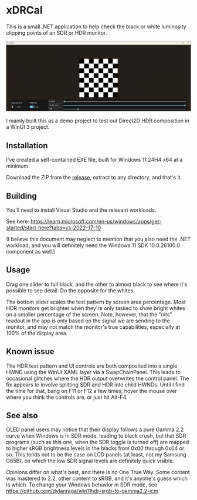 # xDRCal

This is a small .NET application to help check the black or white luminosity clipping points of an SDR or HDR monitor.

![Screenshot](https://github.com/nbryant42/xDRCal/blob/main/screenshot.png?raw=true)

I mainly built this as a demo project to test out Direct2D HDR composition in a WinUI 3 project.

## Installation

I've created a self-contained EXE file, built for Windows 11 24H4 x64 at a minimum.

Download the ZIP from the [release](https://github.com/nbryant42/xDRCal/releases), extract to any directory, and that's it.

## Building

You'll need to install Visual Studio and the relevant workloads.

See here: https://learn.microsoft.com/en-us/windows/apps/get-started/start-here?tabs=vs-2022-17-10

(I believe this document may neglect to mention that you also need the .NET workload, and you will definitely need the Windows 11 SDK 10.0.26100.0 component as well.)

## Usage

Drag one slider to full black, and the other to almost black to see where it's possible to see detail. Do the opposite for the whites.

The bottom slider scales the test pattern by screen area percentage. Most HDR monitors get brighter when they're only tasked to show bright whites on a smaller percentage of the screen. Note, however, that the "nits" readout in the app is only based on the signal we are sending to the monitor, and may not match the monitor's true capabilities, especially at 100% of the display area.

## Known issue

The HDR test pattern and UI controls are both composited into a single HWND using the WinUI XAML layer via a SwapChainPanel. This leads to occasional glitches where the HDR output overwrites the control panel. The fix appears to involve splitting SDR and HDR into child HWNDs. Until I find the time for that, bang on F11 or F12 a few times, hover the mouse over where you think the controls are, or just hit Alt-F4.

## See also

OLED panel users may notice that their display follows a pure Gamma 2.2 curve when Windows is in SDR mode, leading to black crush, but that SDR programs (such as this one, when the SDR toggle is turned off) are mapped to higher sRGB brightness levels in the blacks from 0x00 through 0x04 or so. This tends not to be the case on LCD panels (at least, not my Samsung G65B), on which the low SDR signal levels are definitely quick visible.

Opinions differ on what's best, and there is no One True Way. Some content was mastered to 2.2, other content to sRGB, and it's anyone's guess which is which. To change your Windows behavior in SDR mode, see https://github.com/dylanraga/win11hdr-srgb-to-gamma2.2-icm